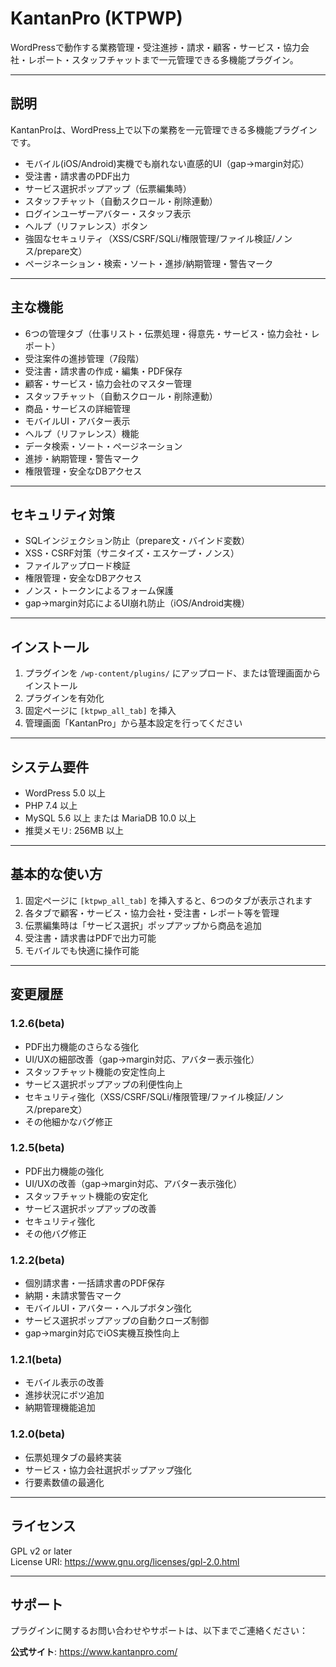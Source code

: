 # KantanPro (KTPWP)

WordPressで動作する業務管理・受注進捗・請求・顧客・サービス・協力会社・レポート・スタッフチャットまで一元管理できる多機能プラグイン。

---

## 説明
KantanProは、WordPress上で以下の業務を一元管理できる多機能プラグインです。
- モバイル(iOS/Android)実機でも崩れない直感的UI（gap→margin対応）
- 受注書・請求書のPDF出力
- サービス選択ポップアップ（伝票編集時）
- スタッフチャット（自動スクロール・削除連動）
- ログインユーザーアバター・スタッフ表示
- ヘルプ（リファレンス）ボタン
- 強固なセキュリティ（XSS/CSRF/SQLi/権限管理/ファイル検証/ノンス/prepare文）
- ページネーション・検索・ソート・進捗/納期管理・警告マーク

---

## 主な機能
- 6つの管理タブ（仕事リスト・伝票処理・得意先・サービス・協力会社・レポート）
- 受注案件の進捗管理（7段階）
- 受注書・請求書の作成・編集・PDF保存
- 顧客・サービス・協力会社のマスター管理
- スタッフチャット（自動スクロール・削除連動）
- 商品・サービスの詳細管理
- モバイルUI・アバター表示
- ヘルプ（リファレンス）機能
- データ検索・ソート・ページネーション
- 進捗・納期管理・警告マーク
- 権限管理・安全なDBアクセス

---

## セキュリティ対策
- SQLインジェクション防止（prepare文・バインド変数）
- XSS・CSRF対策（サニタイズ・エスケープ・ノンス）
- ファイルアップロード検証
- 権限管理・安全なDBアクセス
- ノンス・トークンによるフォーム保護
- gap→margin対応によるUI崩れ防止（iOS/Android実機）

---

## インストール
1. プラグインを `/wp-content/plugins/` にアップロード、または管理画面からインストール
2. プラグインを有効化
3. 固定ページに `[ktpwp_all_tab]` を挿入
4. 管理画面「KantanPro」から基本設定を行ってください

---

## システム要件
- WordPress 5.0 以上
- PHP 7.4 以上
- MySQL 5.6 以上 または MariaDB 10.0 以上
- 推奨メモリ: 256MB 以上

---

## 基本的な使い方
1. 固定ページに `[ktpwp_all_tab]` を挿入すると、6つのタブが表示されます
2. 各タブで顧客・サービス・協力会社・受注書・レポート等を管理
3. 伝票編集時は「サービス選択」ポップアップから商品を追加
4. 受注書・請求書はPDFで出力可能
5. モバイルでも快適に操作可能

---

## 変更履歴
### 1.2.6(beta)
- PDF出力機能のさらなる強化
- UI/UXの細部改善（gap→margin対応、アバター表示強化）
- スタッフチャット機能の安定性向上
- サービス選択ポップアップの利便性向上
- セキュリティ強化（XSS/CSRF/SQLi/権限管理/ファイル検証/ノンス/prepare文）
- その他細かなバグ修正

### 1.2.5(beta)
- PDF出力機能の強化
- UI/UXの改善（gap→margin対応、アバター表示強化）
- スタッフチャット機能の安定化
- サービス選択ポップアップの改善
- セキュリティ強化
- その他バグ修正

### 1.2.2(beta)
- 個別請求書・一括請求書のPDF保存
- 納期・未請求警告マーク
- モバイルUI・アバター・ヘルプボタン強化
- サービス選択ポップアップの自動クローズ制御
- gap→margin対応でiOS実機互換性向上

### 1.2.1(beta)
- モバイル表示の改善
- 進捗状況にボツ追加
- 納期管理機能追加

### 1.2.0(beta)
- 伝票処理タブの最終実装
- サービス・協力会社選択ポップアップ強化
- 行要素数値の最適化

---

## ライセンス
GPL v2 or later  
License URI: https://www.gnu.org/licenses/gpl-2.0.html

---

## サポート
プラグインに関するお問い合わせやサポートは、以下までご連絡ください：

**公式サイト**: https://www.kantanpro.com/